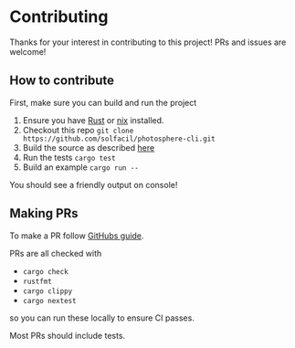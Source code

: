 # Contributing

Thanks for your interest in contributing to this project! PRs and issues are welcome!

## How to contribute

First, make sure you can build and run the project

1. Ensure you have [Rust](https://www.rust-lang.org/tools/install) or [nix](https://nixos.org) installed.
2. Checkout this repo `git clone https://github.com/solfacil/photosphere-cli.git`
3. Build the source as described [here](https://github.com/solfacil/photosphere-cli#build-from-source)
4. Run the tests `cargo test`
5. Build an example `cargo run --`

You should see a friendly output on console!

## Making PRs

To make a PR follow [GitHubs guide](https://docs.github.com/en/pull-requests/collaborating-with-pull-requests/proposing-changes-to-your-work-with-pull-requests/creating-a-pull-request).

PRs are all checked with

- `cargo check`
- `rustfmt`
- `cargo clippy`
- `cargo nextest`

so you can run these locally to ensure CI passes.

Most PRs should include tests.
